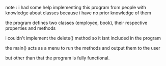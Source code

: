 note : i had some help implementing this program from people with knowledge about classes because i have no prior knowledge of them

the program defines two classes (employee, book), their respective properties and methods

i couldn't implement the delete() method so it isnt included in the program

the main() acts as a menu to run the methods and output them to the user

but other than that the program is fully functional.
